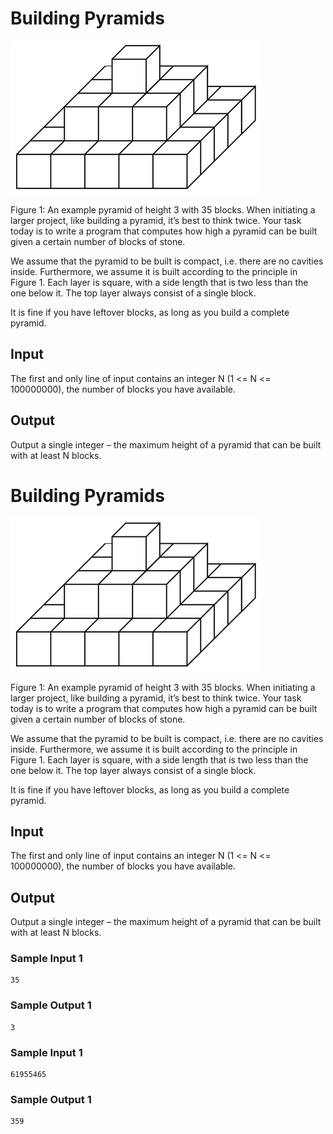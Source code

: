 # Building Pyramids

![Pyramid visualization](images/pyramid.png)

Figure 1: An example pyramid of height 3 with 35 blocks.
When initiating a larger project, like building a pyramid, it’s best to think twice. Your task today is to write a program that computes how high a pyramid can be built given a certain number of blocks of stone.

We assume that the pyramid to be built is compact, i.e. there are no cavities inside. Furthermore, we assume it is built according to the principle in Figure 1. Each layer is square, with a side length that is two less than the one below it. The top layer always consist of a single block.

It is fine if you have leftover blocks, as long as you build a complete pyramid.

## Input

The first and only line of input contains an integer N (1 <= N <= 100000000), the number of blocks you have available.


## Output

Output a single integer – the maximum height of a pyramid that can be built with at least N blocks.

# Building Pyramids

![Pyramid visualization](images/pyramid.png)

Figure 1: An example pyramid of height 3 with 35 blocks.
When initiating a larger project, like building a pyramid, it’s best to think twice. Your task today is to write a program that computes how high a pyramid can be built given a certain number of blocks of stone.

We assume that the pyramid to be built is compact, i.e. there are no cavities inside. Furthermore, we assume it is built according to the principle in Figure 1. Each layer is square, with a side length that is two less than the one below it. The top layer always consist of a single block.

It is fine if you have leftover blocks, as long as you build a complete pyramid.

## Input

The first and only line of input contains an integer N (1 <= N <= 100000000), the number of blocks you have available.

## Output

Output a single integer – the maximum height of a pyramid that can be built with at least N blocks.



### Sample Input 1	
```
35
```
### Sample Output 1

```
3
```

### Sample Input 1	
```
61955465
```
### Sample Output 1

```
359
```